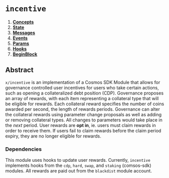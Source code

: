 <!--
order: 0
title: "Incentive Overview"
parent:
  title: "incentive"
-->

# `incentive`

<!-- TOC -->
1. **[Concepts](01_concepts.md)**
2. **[State](02_state.md)**
3. **[Messages](03_messages.md)**
4. **[Events](04_events.md)**
5. **[Params](05_params.md)**
6. **[Hooks](06_hooks.md)**
7. **[BeginBlock](07_begin_block.md)**

## Abstract

`x/incentive` is an implementation of a Cosmos SDK Module that allows for governance controlled user incentives for users who take certain actions, such as opening a collateralized debt position (CDP). Governance proposes an array of rewards, with each item representing a collateral type that will be eligible for rewards. Each collateral reward specifies the number of coins awarded per second, the length of rewards periods. Governance can alter the collateral rewards using parameter change proposals as well as adding or removing collateral types. All changes to parameters would take place in the _next_ period. User rewards are __opt in__, ie. users must claim rewards in order to receive them. If users fail to claim rewards before the claim period expiry, they are no longer eligible for rewards.

### Dependencies

This module uses hooks to update user rewards. Currently, `incentive` implements hooks from the `cdp`, `hard`, `swap`, and `staking` (comsos-sdk) modules. All rewards are paid out from the `blackdist` module account.
